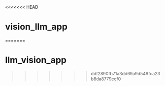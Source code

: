 <<<<<<< HEAD
# vision_llm_app
=======
# llm_vision_app
>>>>>>> ddf2890fb71a3dd69a9d549fca23b8da8779ccf0
